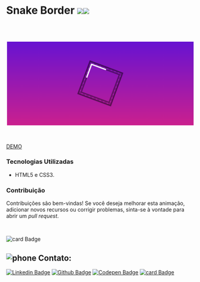 # Snake Border <img src="https://cdn.jsdelivr.net/gh/devicons/devicon/icons/css3/css3-original-wordmark.svg" width="50" /><img src="https://cdn.jsdelivr.net/gh/devicons/devicon/icons/html5/html5-original-wordmark.svg" width="50" />


<br>
<br>




<p align="center">
  <img src="https://github.com/MGBrave/CSSAnimation/blob/main/snake_border/land.png?raw=true" width="500" target:"_blank" alt="Heart Animation"  width="90">
</p>

<br>

[DEMO](https://codepen.io/martageraldo/full/QWPZJpO)

### Tecnologias Utilizadas

- HTML5 e CSS3.


### Contribuição

Contribuições são bem-vindas! Se você deseja melhorar esta animação, adicionar novos recursos ou corrigir problemas, sinta-se à vontade para abrir um _pull request_.



<br>

![card Badge](https://img.shields.io/badge/License-MIT-blue.svg)




## <img src="https://user-images.githubusercontent.com/60014891/168324047-c0ccd0c7-3a0e-45c1-98a1-50ca64b82012.png" alt="phone" width="40"/> Contato: 

[![Linkedin Badge](https://img.shields.io/badge/-LinkedIn-blue?style=social-square&logo=Linkedin&logoColor=white&link=https://www.linkedin.com/in/marta-geraldo/)](https://www.linkedin.com/in/marta-geraldo/ )
 [![Github Badge](https://img.shields.io/badge/GitHub--000?style=social&logo=Github&logoColor=&link=https://github.com/martageraldo)](https://github.com/martageraldo)
[![Codepen Badge](https://img.shields.io/badge/-Codepen-black?style=social-square&logo=Codepen&logoColor=white&link=https://codepen.io/martageraldo)](https://codepen.io/martageraldo)
[![card Badge](https://img.shields.io/badge/ProtonMail-8B89CC?style=social-square&logo=protonmail&logoColor=white)](mailto:mggeraldo@protonmail.com) 
